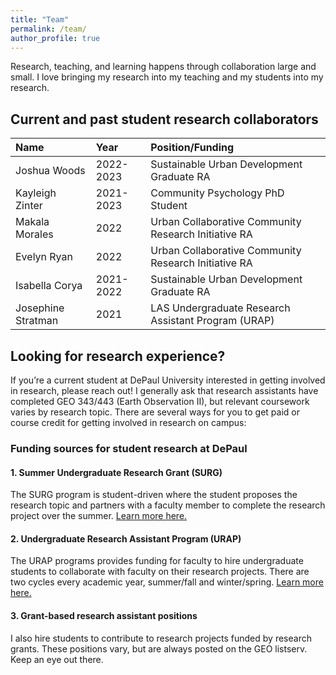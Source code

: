 ```yaml
---
title: "Team"
permalink: /team/
author_profile: true
---
```

Research, teaching, and learning happens through collaboration large and small. I love bringing my research into my teaching and my students into my research.

## Current and past student research collaborators 
| Name                   | Year        | Position/Funding           |
|:-----------------------|:------------|:---------------------------|
| Joshua Woods           | 2022-2023   | Sustainable Urban Development Graduate RA    |
| Kayleigh Zinter        | 2021-2023   | Community Psychology PhD Student    |
| Makala Morales         | 2022        | Urban Collaborative Community Research Initiative RA           |
| Evelyn Ryan            | 2022        | Urban Collaborative Community Research Initiative RA          |
| Isabella Corya         | 2021-2022   | Sustainable Urban Development Graduate RA           |
| Josephine Stratman     | 2021        | LAS Undergraduate Research Assistant Program (URAP)          |

## Looking for research experience?
If you’re a current student at DePaul University interested in getting involved in research, please reach out! I generally ask that research assistants have completed GEO 343/443 (Earth Observation II), but relevant coursework varies by research topic. There are several ways for you to get paid or course credit for getting involved in research on campus:

### Funding sources for student research at DePaul
#### 1. Summer Undergraduate Research Grant (SURG)
The SURG program is student-driven where the student proposes the research topic and partners with a faculty member to complete the research project over the summer. [Learn more here.](https://las.depaul.edu/student-resources/undergraduate-research/Pages/grant-programs.aspx) 

#### 2. Undergraduate Research Assistant Program (URAP)
The URAP programs provides funding for faculty to hire undergraduate students to collaborate with faculty on their research projects. There are two cycles every academic year, summer/fall and winter/spring. [Learn more here.](https://las.depaul.edu/faculty-and-staff/faculty-grants-fellowships/Pages/grant-programs.aspx) 
#### 3. Grant-based research assistant positions
I also hire students to contribute to research projects funded by research grants. These positions vary, but are always posted on the GEO listserv. Keep an eye out there.
